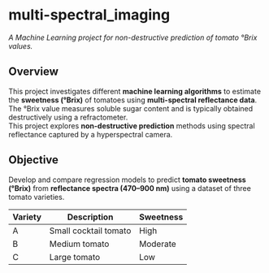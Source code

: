 # multi-spectral_imaging
*A Machine Learning project for non-destructive prediction of tomato °Brix values.*

## Overview
This project investigates different **machine learning algorithms** to estimate the **sweetness (°Brix)** of tomatoes using **multi-spectral reflectance data**.  
The °Brix value measures soluble sugar content and is typically obtained destructively using a refractometer.  
This project explores **non-destructive prediction** methods using spectral reflectance captured by a hyperspectral camera.

## Objective
Develop and compare regression models to predict **tomato sweetness (°Brix)** from **reflectance spectra (470–900 nm)** using a dataset of three tomato varieties.

| Variety | Description | Sweetness |
|----------|--------------|-----------|
| A | Small cocktail tomato | High |
| B | Medium tomato | Moderate |
| C | Large tomato | Low |
